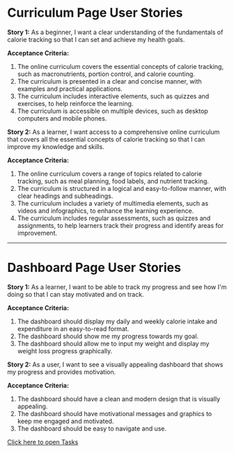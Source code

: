 # Curriculum Page User Stories

**Story 1:** As a beginner, I want a clear understanding of the fundamentals of calorie tracking so that I can set and achieve my health goals.

**Acceptance Criteria:**

1. The online curriculum covers the essential concepts of calorie tracking, such as macronutrients, portion control, and calorie counting.
2. The curriculum is presented in a clear and concise manner, with examples and practical applications.
3. The curriculum includes interactive elements, such as quizzes and exercises, to help reinforce the learning.
4. The curriculum is accessible on multiple devices, such as desktop computers and mobile phones.

**Story 2:** As a learner, I want access to a comprehensive online curriculum that covers all the essential concepts of calorie tracking so that I can improve my knowledge and skills.

**Acceptance Criteria:**

1. The online curriculum covers a range of topics related to calorie tracking, such as meal planning, food labels, and nutrient tracking.
2. The curriculum is structured in a logical and easy-to-follow manner, with clear headings and subheadings.
3. The curriculum includes a variety of multimedia elements, such as videos and infographics, to enhance the learning experience.
4. The curriculum includes regular assessments, such as quizzes and assignments, to help learners track their progress and identify areas for improvement.

---
# Dashboard Page User Stories

**Story 1:** As a learner, I want to be able to track my progress and see how I'm doing so that I can stay motivated and on track.

**Acceptance Criteria:**

1. The dashboard should display my daily and weekly calorie intake and expenditure in an easy-to-read format.
2. The dashboard should show me my progress towards my goal.
3. The dashboard should allow me to input my weight and display my weight loss progress graphically.

**Story 2:** As a user, I want to see a visually appealing dashboard that shows my progress and provides motivation.

**Acceptance Criteria:**

1. The dashboard should have a clean and modern design that is visually appealing.
2. The dashboard should have motivational messages and graphics to keep me engaged and motivated.
3. The dashboard should be easy to navigate and use.

[Click here to open Tasks](documentation/templates/theme/initiatives/epics/stories/tasks/task_template.md)
